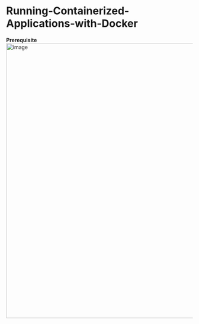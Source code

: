 # Running-Containerized-Applications-with-Docker


**Prerequisite**
<img width="1521" height="740" alt="image" src="https://github.com/user-attachments/assets/710681ca-87cc-46f2-9882-9b439a37325a" />

